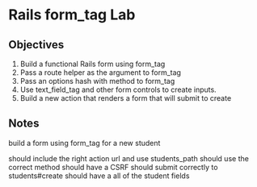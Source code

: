 # Rails form_tag Lab

## Objectives

1. Build a functional Rails form using form_tag
2. Pass a route helper as the argument to form_tag
3. Pass an options hash with method to form_tag
4. Use text_field_tag and other form controls to create inputs.
5. Build a new action that renders a form that will submit to create


## Notes

build a form using form_tag for a new student

should include the right action url and use students_path should use the correct method should have a CSRF should submit correctly to students#create should have a all of the student fields
